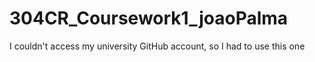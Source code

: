 # 304CR_Coursework1_joaoPalma
I couldn't access my university GitHub account, so I had to use this one

